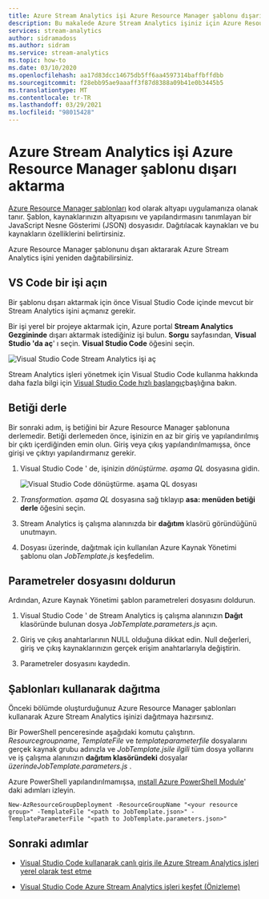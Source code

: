 ```yaml
---
title: Azure Stream Analytics işi Azure Resource Manager şablonu dışarı aktarma
description: Bu makalede Azure Stream Analytics işiniz için Azure Resource Manager şablonunun nasıl dışarı aktarılacağı açıklanır.
services: stream-analytics
author: sidramadoss
ms.author: sidram
ms.service: stream-analytics
ms.topic: how-to
ms.date: 03/10/2020
ms.openlocfilehash: aa17d83dcc14675db5ff6aa4597314baffbffdbb
ms.sourcegitcommit: f28ebb95ae9aaaff3f87d8388a09b41e0b3445b5
ms.translationtype: MT
ms.contentlocale: tr-TR
ms.lasthandoff: 03/29/2021
ms.locfileid: "98015428"
---
```

# <a name="export-an-azure-stream-analytics-job-azure-resource-manager-template"></a>Azure Stream Analytics işi Azure Resource Manager şablonu dışarı aktarma

[Azure Resource Manager şablonları](../azure-resource-manager/templates/overview.md) kod olarak altyapı uygulamanıza olanak tanır. Şablon, kaynaklarınızın altyapısını ve yapılandırmasını tanımlayan bir JavaScript Nesne Gösterimi (JSON) dosyasıdır. Dağıtılacak kaynakları ve bu kaynakların özelliklerini belirtirsiniz.

Azure Resource Manager şablonunu dışarı aktararak Azure Stream Analytics işini yeniden dağıtabilirsiniz.

## <a name="open-a-job-in-vs-code"></a>VS Code bir işi açın

Bir şablonu dışarı aktarmak için önce Visual Studio Code içinde mevcut bir Stream Analytics işini açmanız gerekir. 

Bir işi yerel bir projeye aktarmak için, Azure portal **Stream Analytics Gezgininde** dışarı aktarmak istediğiniz işi bulun. **Sorgu** sayfasından, **Visual Studio 'da aç**' ı seçin. **Visual Studio Code** öğesini seçin.

![Visual Studio Code Stream Analytics işi aç](./media/resource-manager-export/open-job-vs-code.png)

Stream Analytics işleri yönetmek için Visual Studio Code kullanma hakkında daha fazla bilgi için [Visual Studio Code hızlı başlangıç](quick-create-visual-studio-code.md)başlığına bakın.

## <a name="compile-the-script"></a>Betiği derle 

Bir sonraki adım, iş betiğini bir Azure Resource Manager şablonuna derlemedir. Betiği derlemeden önce, işinizin en az bir giriş ve yapılandırılmış bir çıktı içerdiğinden emin olun. Giriş veya çıkış yapılandırılmamışsa, önce girişi ve çıktıyı yapılandırmanız gerekir.

1. Visual Studio Code ' de, işinizin *dönüştürme. aşama QL* dosyasına gidin.

   ![Visual Studio Code dönüştürme. aşama QL dosyası](./media/resource-manager-export/transformation-asaql.png)

1. *Transformation. aşama QL* dosyasına sağ tıklayıp **asa: menüden betiği derle** öğesini seçin.

1. Stream Analytics iş çalışma alanınızda bir **dağıtım** klasörü göründüğünü unutmayın.

1. Dosyası üzerinde, dağıtmak için kullanılan Azure Kaynak Yönetimi şablonu olan *JobTemplate.js* keşfedelim.

## <a name="complete-the-parameters-file"></a>Parametreler dosyasını doldurun

Ardından, Azure Kaynak Yönetimi şablon parametreleri dosyasını doldurun.

1. Visual Studio Code ' de Stream Analytics iş çalışma alanınızın **Dağıt** klasöründe bulunan dosya *JobTemplate.parameters.js* açın.

1. Giriş ve çıkış anahtarlarının NULL olduğuna dikkat edin. Null değerleri, giriş ve çıkış kaynaklarınızın gerçek erişim anahtarlarıyla değiştirin.

1. Parametreler dosyasını kaydedin.

## <a name="deploy-using-templates"></a>Şablonları kullanarak dağıtma

Önceki bölümde oluşturduğunuz Azure Resource Manager şablonları kullanarak Azure Stream Analytics işinizi dağıtmaya hazırsınız.

Bir PowerShell penceresinde aşağıdaki komutu çalıştırın. *Resourcegroupname*, *TemplateFile* ve *templateparameterfile* dosyalarını gerçek kaynak grubu adınızla ve *JobTemplate.jsile ilgili* tüm dosya yollarını ve iş çalışma alanınızın **dağıtım klasöründeki** dosyalar *üzerindeJobTemplate.parameters.js* .

Azure PowerShell yapılandırılmamışsa, [ınstall Azure PowerShell Module](/powershell/azure/install-Az-ps)' daki adımları izleyin.

```azurepowershell
New-AzResourceGroupDeployment -ResourceGroupName "<your resource group>" -TemplateFile "<path to JobTemplate.json>" -TemplateParameterFile "<path to JobTemplate.parameters.json>"
```

## <a name="next-steps"></a>Sonraki adımlar

* [Visual Studio Code kullanarak canlı giriş ile Azure Stream Analytics işleri yerel olarak test etme](visual-studio-code-local-run-live-input.md)

* [Visual Studio Code Azure Stream Analytics işleri keşfet (Önizleme)](visual-studio-code-explore-jobs.md)